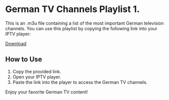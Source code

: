 # German TV Channels Playlist 1.

This is an .m3u file containing a list of the most important German television channels. You can use this playlist by copying the following link into your IPTV player:

[Download](https://github.com/Flitschi7/flitschi7.github.io)

## How to Use
1. Copy the provided link.
2. Open your IPTV player.
3. Paste the link into the player to access the German TV channels.

Enjoy your favorite German TV content!

